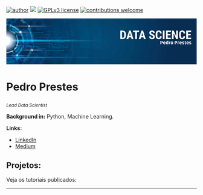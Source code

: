 [![author](https://img.shields.io/badge/author-carlosfab-red.svg)](https://www.linkedin.com/in/carlosfab) [![](https://img.shields.io/badge/python-3.7+-blue.svg)](https://www.python.org/downloads/release/python-365/) [![GPLv3 license](https://img.shields.io/badge/License-GPLv3-blue.svg)](http://perso.crans.org/besson/LICENSE.html) [![contributions welcome](https://img.shields.io/badge/contributions-welcome-brightgreen.svg?style=flat)](https://github.com/carlosfab/data_science/issues)

<p align="center">
  <img src="Pedro Prestes.png" >
</p>

# Pedro Prestes
<sub>*Lead Data Scientist* </sub>

**Background in:** Python, Machine Learning.

**Links:**
* [LinkedIn](https://www.linkedin.com/in/pedroprestes)
* [Medium](https://medium.com/@pedrowcprestes)


## Projetos:
Veja os tutoriais publicados:



---
